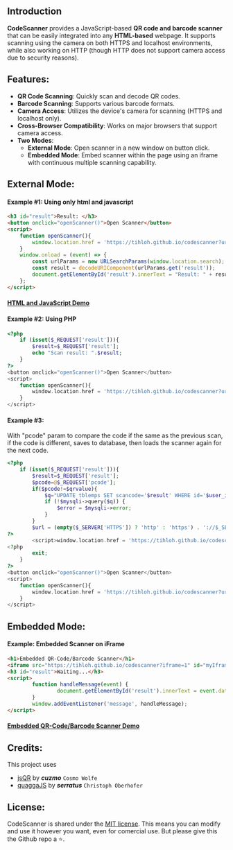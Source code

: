 Introduction
----
**CodeScanner** provides a JavaScript-based **QR code and barcode scanner** that can be easily integrated into any **HTML-based** webpage. It supports scanning using the camera on both HTTPS and localhost environments, while also working on HTTP (though HTTP does not support camera access due to security reasons).

Features:
----
* **QR Code Scanning**: Quickly scan and decode QR codes.
* **Barcode Scanning**: Supports various barcode formats.
* **Camera Access**: Utilizes the device's camera for scanning (HTTPS and localhost only).
* **Cross-Browser Compatibility**: Works on major browsers that support camera access.
* **Two Modes**:
  * **External Mode**: Open scanner in a new window on button click.
  * **Embedded Mode**: Embed scanner within the page using an iframe with continuous multiple scanning capability.

External Mode:
----
#### Example #1: Using only html and javascript
````html
<h3 id="result">Result: </h3>
<button onclick="openScanner()">Open Scanner</button>
<script>
    function openScanner(){
        window.location.href = 'https://tihloh.github.io/codescanner?url=' + encodeURIComponent(window.location.href);
    }
    window.onload = (event) => {
        const urlParams = new URLSearchParams(window.location.search);
        const result = decodeURIComponent(urlParams.get('result'));
        document.getElementById('result').innerText = "Result: " + result;
    };
</script>
````
#### [HTML and JavaScript Demo](https://tihloh.github.io/codescanner/demo1.html)

#### Example #2: Using PHP
````php
<?php	
    if (isset($_REQUEST['result'])){
    	$result=$_REQUEST['result'];
    	echo "Scan result: ".$result;
    }
?>
<button onclick="openScanner()">Open Scanner</button>
<script>
    function openScanner(){
        window.location.href = 'https://tihloh.github.io/codescanner?url=' + encodeURIComponent(window.location.href);
    }
</script>
````
#### Example #3:
With "pcode" param to compare the code if the same as the previous scan, if the code is different, saves to database, then loads the scanner again for the next code. 
````php
<?php	
    if (isset($_REQUEST['result'])){
        $result=$_REQUEST['result'];
        $pcode=@$_REQUEST['pcode'];
        if($pcode!=$qrvalue){
            $q="UPDATE tblemps SET scancode='$result' WHERE id='$user_id'";
            if (!$mysqli->query($q)) {
                $error = $mysqli->error;	
            }
        }
        $url = (empty($_SERVER['HTTPS']) ? 'http' : 'https') . '://$_SERVER[HTTP_HOST]/budget/dashboard?pcode=$result';
?>
        <script>window.location.href = 'https://tihloh.github.io/codescanner?url=' + encodeURIComponent("<?=$url;?>");</script>
<?php
        exit;
    }
?>
<button onclick="openScanner()">Open Scanner</button>
<script>
    function openScanner(){
        window.location.href = 'https://tihloh.github.io/codescanner?url=' + encodeURIComponent(window.location.href);
    }
</script>
````

Embedded Mode:
----
#### Example: Embedded Scanner on iFrame
````html
<h1>Embedded QR-Code/Barcode Scanner</h1>
<iframe src="https://tihloh.github.io/codescanner?iframe=1" id="myIframe" width="100%" height="300vp" style="-webkit-transform:scale(1);-moz-transform-scale(1);border:none;"></iframe>
<h3 id="result">Waiting...</h3>
<script>
    	function handleMessage(event) {
    	    	document.getElementById('result').innerText = event.data.message;
    	}
    	window.addEventListener('message', handleMessage);
</script>
````
#### [Embedded QR-Code/Barcode Scanner Demo](https://tihloh.github.io/codescanner/demo2.html)

Credits:
----
This project uses 
* [jsQR](https://github.com/serratus/quaggaJS) by ***cuzmo*** `Cosmo Wolfe`
* [quaggaJS](https://github.com/serratus/quaggaJS) by ***serratus*** `Christoph Oberhofer`

License:
----
CodeScanner is shared under the [MIT license](https://raw.githubusercontent.com/tihloh/codescanner/main/LICENSE). This means you can modify and use it however you want, even for comercial use. But please give this the Github repo a :star:.

